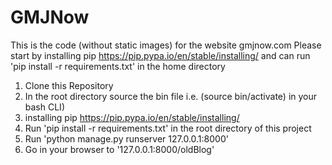 # GMJNow
This is the code (without static images) for the website gmjnow.com
Please start by installing pip https://pip.pypa.io/en/stable/installing/
 and can run 'pip install -r requirements.txt' in the home directory

1. Clone this Repository
2. In the root directory source the bin file i.e. (source bin/activate) in your bash CLI)
3. installing pip https://pip.pypa.io/en/stable/installing/
4. Run 'pip install -r requirements.txt' in the root directory of this project
3. Run 'python manage.py runserver 127.0.0.1:8000'
4. Go in your browser to '127.0.0.1:8000/oldBlog'
